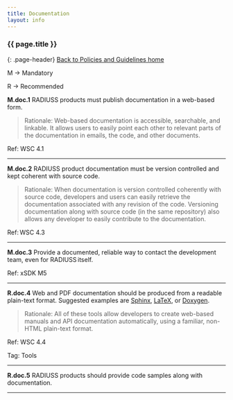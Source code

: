 ```yaml
---
title: Documentation
layout: info
---
```


### {{ page.title }}
{: .page-header}
[Back to Policies and Guidelines home](/radiuss/policies/)

M → Mandatory

R → Recommended

**M.doc.1** RADIUSS products must publish documentation in a web-based form.

> Rationale: Web-based documentation is accessible, searchable, and linkable. It allows users to easily point each other to relevant parts of the documentation in emails, the code, and other documents. 

Ref: WSC 4.1

---

**M.doc.2** RADIUSS product documentation must be version controlled and kept coherent with source code.

> Rationale: When documentation is version controlled coherently with source code, developers and users can easily retrieve the documentation associated with any revision of the code. Versioning documentation along with source code (in the same repository) also allows any developer to easily contribute to the documentation. 

Ref: WSC 4.3

---

**M.doc.3** Provide a documented, reliable way to contact the development team, even for RADIUSS itself.

Ref: xSDK M5

---

**R.doc.4** Web and PDF documentation should be produced from a readable plain-text format. Suggested examples are [Sphinx](http://www.sphinx-doc.org/en/master/#), [LaTeX](https://www.latex-project.org/), or [Doxygen](http://www.doxygen.nl/).

> Rationale: All of these tools allow developers to create web-based manuals and API documentation automatically, using a familiar, non-HTML plain-text format.

Ref: WSC 4.4

Tag: Tools

---

**R.doc.5** RADIUSS products should provide code samples along with documentation.

---
